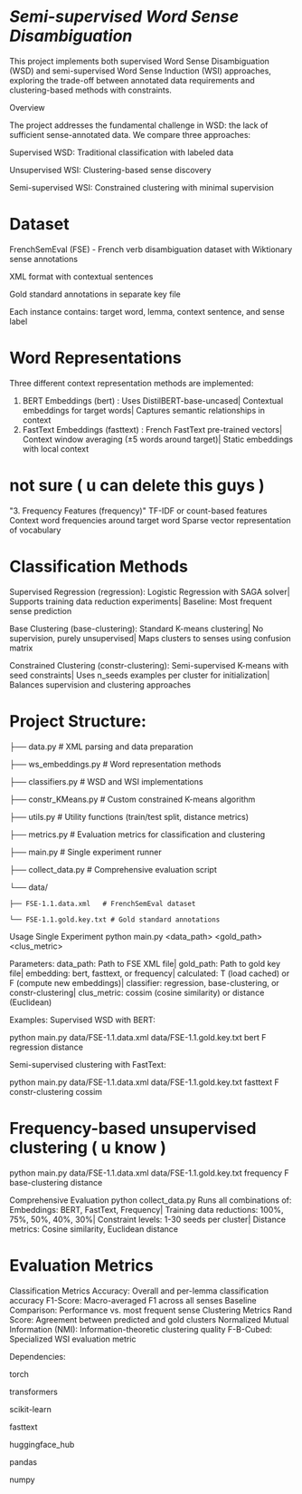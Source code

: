 # *Semi-supervised Word Sense Disambiguation*

This project implements both supervised Word Sense Disambiguation (WSD) and semi-supervised Word Sense Induction (WSI) approaches, exploring the trade-off between annotated data requirements and clustering-based methods with constraints.

Overview

The project addresses the fundamental challenge in WSD: the lack of sufficient sense-annotated data. We compare three approaches:

  Supervised WSD: Traditional classification with labeled data

  Unsupervised WSI: Clustering-based sense discovery
  
  Semi-supervised WSI: Constrained clustering with minimal supervision

# Dataset

FrenchSemEval (FSE) - French verb disambiguation dataset with Wiktionary sense annotations

XML format with contextual sentences

Gold standard annotations in separate key file

Each instance contains: target word, lemma, context sentence, and sense label

# Word Representations
Three different context representation methods are implemented:

1. BERT Embeddings (bert) :
  Uses DistilBERT-base-uncased|
  Contextual embeddings for target words|
  Captures semantic relationships in context
2. FastText Embeddings (fasttext) :
  French FastText pre-trained vectors|
  Context window averaging (±5 words around target)|
  Static embeddings with local context

# not sure ( u can delete this guys )
"3. Frequency Features (frequency)"
  TF-IDF or count-based features
  Context word frequencies around target word
  Sparse vector representation of vocabulary

# Classification Methods

Supervised Regression (regression):
  Logistic Regression with SAGA solver|
  Supports training data reduction experiments|
  Baseline: Most frequent sense prediction
  
Base Clustering (base-clustering):
  Standard K-means clustering|
  No supervision, purely unsupervised|
  Maps clusters to senses using confusion matrix

Constrained Clustering (constr-clustering):
  Semi-supervised K-means with seed constraints|
  Uses n_seeds examples per cluster for initialization|
  Balances supervision and clustering approaches
  
# Project Structure: 

├── data.py                 # XML parsing and data preparation

├── ws_embeddings.py        # Word representation methods

├── classifiers.py          # WSD and WSI implementations

├── constr_KMeans.py       # Custom constrained K-means algorithm

├── utils.py               # Utility functions (train/test split, distance metrics)

├── metrics.py             # Evaluation metrics for classification and clustering

├── main.py                # Single experiment runner

├── collect_data.py        # Comprehensive evaluation script

└── data/

    ├── FSE-1.1.data.xml   # FrenchSemEval dataset
    
    └── FSE-1.1.gold.key.txt # Gold standard annotations

Usage
Single Experiment
  python main.py <data_path> <gold_path> <embedding> <calculated> <classifier> <clus_metric>

Parameters:
data_path: Path to FSE XML file|
gold_path: Path to gold key file|
embedding: bert, fasttext, or frequency|
calculated: T (load cached) or F (compute new embeddings)|
classifier: regression, base-clustering, or constr-clustering|
clus_metric: cossim (cosine similarity) or distance (Euclidean)

Examples:
Supervised WSD with BERT: 

python main.py data/FSE-1.1.data.xml data/FSE-1.1.gold.key.txt bert F regression distance


Semi-supervised clustering with FastText:

python main.py data/FSE-1.1.data.xml data/FSE-1.1.gold.key.txt fasttext F constr-clustering cossim

# Frequency-based unsupervised clustering ( u know )
python main.py data/FSE-1.1.data.xml data/FSE-1.1.gold.key.txt frequency F base-clustering distance

Comprehensive Evaluation
  python collect_data.py
    Runs all combinations of:
      Embeddings: BERT, FastText, Frequency|
      Training data reductions: 100%, 75%, 50%, 40%, 30%|
      Constraint levels: 1-30 seeds per cluster|
      Distance metrics: Cosine similarity, Euclidean distance

# Evaluation Metrics
  Classification Metrics
    Accuracy: Overall and per-lemma classification accuracy
    F1-Score: Macro-averaged F1 across all senses
    Baseline Comparison: Performance vs. most frequent sense
  Clustering Metrics
    Rand Score: Agreement between predicted and gold clusters
    Normalized Mutual Information (NMI): Information-theoretic clustering quality
    F-B-Cubed: Specialized WSI evaluation metric
    
Dependencies:

torch

transformers

scikit-learn

fasttext

huggingface_hub

pandas

numpy
